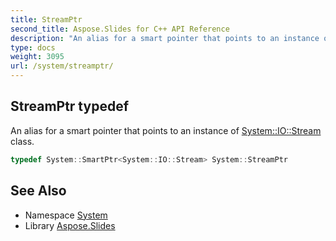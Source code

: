 ```yaml
---
title: StreamPtr
second_title: Aspose.Slides for C++ API Reference
description: "An alias for a smart pointer that points to an instance of System::IO::Stream class."
type: docs
weight: 3095
url: /system/streamptr/
---
```

## StreamPtr typedef


An alias for a smart pointer that points to an instance of [System::IO::Stream](../../system.io/stream/) class.

```cpp
typedef System::SmartPtr<System::IO::Stream> System::StreamPtr
```

## See Also

* Namespace [System](../)
* Library [Aspose.Slides](../../)